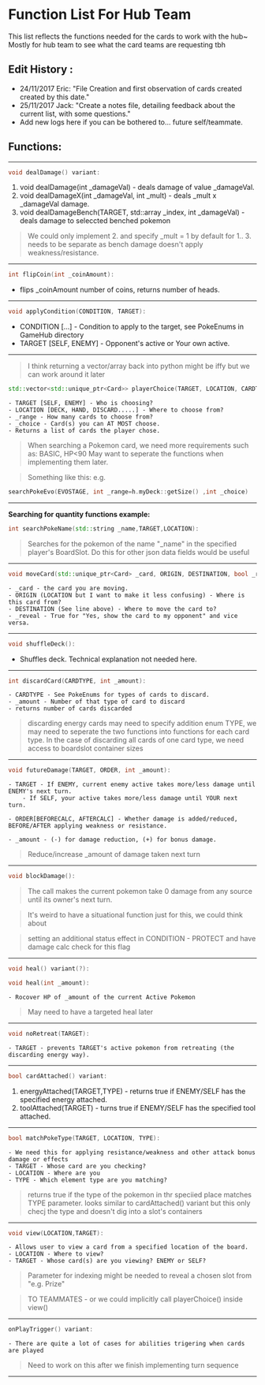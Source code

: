 # Function List For Hub Team

 This list reflects the functions needed for the cards to work with the hub~
 Mostly for hub team to see what the card teams are requesting tbh

## Edit History : 
- 24/11/2017 Eric: 
    "File Creation and first observation of cards created created by this date."
- 25/11/2017 Jack:
    "Create a notes file, detailing feedback about the current list, with some questions."
- Add new logs here if you can be bothered to... future self/teammate.


## Functions:
___________________________________________________________________________________________________________
``` c++
void dealDamage() variant:
```
1. void dealDamage(int _damageVal) - deals damage of value _damageVal.
2. void dealDamageX(int _damageVal, int _mult) - deals _mult x _damageVal damage.
3. void dealDamageBench(TARGET, std::array<int> _index, int _damageVal) - deals damage to seleccted benched pokemon

> We could only implement 2. and specify _mult = 1 by default for 1..
> 3. needs to be separate as bench damage doesn't apply weakness/resistance.
___________________________________________________________________________________________________________
``` c++
int flipCoin(int _coinAmount): 
```
- flips _coinAmount number of coins, returns number of heads.

___________________________________________________________________________________________________________
``` c++
void applyCondition(CONDITION, TARGET):
```
-    CONDITION [...] - Condition to apply to the target, see PokeEnums in GameHub directory
-    TARGET [SELF, ENEMY] - Opponent's active or Your own active.

___________________________________________________________________________________________________________

> I think returning a vector/array back into python might be iffy but we can work around it later
``` c++
std::vector<std::unique_ptr<Card>> playerChoice(TARGET, LOCATION, CARDTYPE, int _range, int _choice ):
```
    - TARGET [SELF, ENEMY] - Who is choosing?
    - LOCATION [DECK, HAND, DISCARD.....] - Where to choose from?
    - _range - How many cards to choose from?
    - _choice - Card(s) you can AT MOST choose.
    - Returns a list of cards the player chose.

>When searching a Pokemon card, we need more requirements such as: BASIC, HP<90
>May want to seperate the functions when implementing them later.

>Something like this:
>e.g. 

``` c++
searchPokeEvo(EVOSTAGE, int _range=h.myDeck::getSize() ,int _choice)
```
___________________________________________________________________________________________________________

**Searching for quantity functions example:**
``` c++
int searchPokeName(std::string _name,TARGET,LOCATION):
```
> Searches for the pokemon of the name "_name" in the specified player's BoardSlot.
> Do this for other json data fields would be useful

___________________________________________________________________________________________________________
``` c++
void moveCard(std::unique_ptr<Card> _card, ORIGIN, DESTINATION, bool _reveal ):
```
    - _card - the card you are moving.
    - ORIGIN (LOCATION but I want to make it less confusing) - Where is this card from?   
    - DESTINATION (See line above) - Where to move the card to?
    - _reveal - True for "Yes, show the card to my opponent" and vice versa.

___________________________________________________________________________________________________________
``` c++
void shuffleDeck():
```
- Shuffles deck. Technical explanation not needed here.

___________________________________________________________________________________________________________
``` c++
int discardCard(CARDTYPE, int _amount):
```
    - CARDTYPE - See PokeEnums for types of cards to discard.
    - _amount - Number of that type of card to discard
    - returns number of cards discarded

> discarding energy cards may need to specify addition enum TYPE, we may need to seperate the two functions into 
> functions for each card type.
> In the case of discarding all cards of one card type, we need access to boardslot container sizes

___________________________________________________________________________________________________________
``` c++
void futureDamage(TARGET, ORDER, int _amount):
```
    - TARGET - If ENEMY, current enemy active takes more/less damage until ENEMY's next turn.
        - If SELF, your active takes more/less damage until YOUR next turn.
    
    - ORDER[BEFORECALC, AFTERCALC] - Whether damage is added/reduced, BEFORE/AFTER applying weakness or resistance.  
    
    - _amount - (-) for damage reduction, (+) for bonus damage.

> Reduce/increase _amount of damage taken next turn

___________________________________________________________________________________________________________
``` c++
void blockDamage():
```
> The call makes the current pokemon take 0 damage from any source until its owner's next turn.

> It's weird to have a situational function just for this, we could think about

> setting an additional status effect in CONDITION - PROTECT and have damage calc check for this flag
___________________________________________________________________________________________________________
``` c++
void heal() variant(?):

void heal(int _amount):
```
    - Rocover HP of _amount of the current Active Pokemon

> May need to have a targeted heal later 

___________________________________________________________________________________________________________
``` c++
void noRetreat(TARGET):
```
    - TARGET - prevents TARGET's active pokemon from retreating (the discarding energy way). 

___________________________________________________________________________________________________________
``` c++
bool cardAttached() variant:
```
1. energyAttached(TARGET,TYPE) - returns true if ENEMY/SELF has the specified energy attached.
2. toolAttached(TARGET) - turns true if ENEMY/SELF has the specified tool attached.
___________________________________________________________________________________________________________
``` c++
bool matchPokeType(TARGET, LOCATION, TYPE):
```
    - We need this for applying resistance/weakness and other attack bonus damage or effects
    - TARGET - Whose card are you checking?
    - LOCATION - Where are you
    - TYPE - Which element type are you matching? 

> returns true if the type of the pokemon in thr speciied place matches TYPE parameter.
> looks similar to cardAttached() variant but this only checj the type and doesn't dig into a slot's containers

___________________________________________________________________________________________________________
``` c++
void view(LOCATION,TARGET):
```
    - Allows user to view a card from a specified location of the board.
    - LOCATION - Where to view?
    - TARGET - Whose card(s) are you viewing? ENEMY or SELF?

>Parameter for indexing might be needed to reveal a chosen slot from "e.g. Prize"

>TO TEAMMATES - or we could implicitly call playerChoice() inside view()

___________________________________________________________________________________________________________
``` c++
onPlayTrigger() variant:
```
    - There are quite a lot of cases for abilities trigering when cards are played
> Need to work on this after we finish implementing turn sequence
___________________________________________________________________________________________________________


